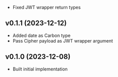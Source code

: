 * Fixed JWT wrapper return types

## v0.1.1 (2023-12-12)
* Added date as Carbon type
* Pass Cipher payload as JWT wrapper argument

## v0.1.0 (2023-12-08)
* Built initial implementation
